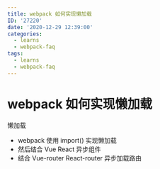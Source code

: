 ```yaml
---
title: webpack 如何实现懒加载
ID: '27220'
date: '2020-12-29 12:39:00'
categories:
  - learns
  - webpack-faq
tags:
  - learns
  - webpack-faq
---
```


# webpack 如何实现懒加载

懒加载

- webpack 使用 import() 实现懒加载
- 然后结合 Vue React 异步组件
- 结合 Vue-router React-router 异步加载路由
 
 
 
 
